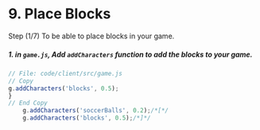 # 9. Place Blocks

Step (1/7) To be able to place blocks in your game.

##### 1. in `game.js`, Add `addCharacters` function to add the blocks to your game.

```javascript
// File: code/client/src/game.js
// Copy
g.addCharacters('blocks', 0.5);
}
// End Copy
	g.addCharacters('soccerBalls', 0.2);/*[*/
	g.addCharacters('blocks', 0.5);/*]*/
```
